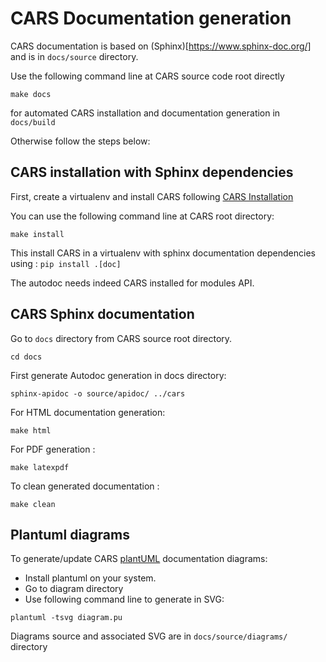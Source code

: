 CARS Documentation generation
=============================

CARS documentation is based on (Sphinx)[https://www.sphinx-doc.org/] and is in `docs/source` directory.

Use the following command line at CARS source code root directly

```
make docs
```

for automated CARS installation and documentation generation in `docs/build`

Otherwise follow the steps below:


CARS installation with Sphinx dependencies
------------------------------------------

First, create a virtualenv and install CARS  following [CARS Installation](./docs/source/install.rst)

You can use the following command line at CARS root directory:

```
make install
```

This install CARS in a virtualenv with sphinx documentation dependencies using : `pip install .[doc]`  

The autodoc needs indeed CARS installed for modules API.


CARS Sphinx documentation
-------------------------

Go to `docs` directory from CARS source root directory.

```
cd docs
```

First generate Autodoc generation in docs directory:
````
sphinx-apidoc -o source/apidoc/ ../cars
````

For HTML documentation generation:
```
make html
```

For PDF generation :
```
make latexpdf
```

To clean generated documentation :
```
make clean
```

Plantuml diagrams
-----------------

To generate/update CARS [plantUML](https://plantuml.com/) documentation diagrams:
* Install plantuml on your system.
* Go to diagram directory
* Use following command line to generate in SVG:
```
plantuml -tsvg diagram.pu
```

Diagrams source and associated SVG are in `docs/source/diagrams/` directory
